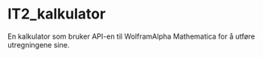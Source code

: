 # IT2_kalkulator

En kalkulator som bruker API-en til WolframAlpha Mathematica for å utføre utregningene sine.
